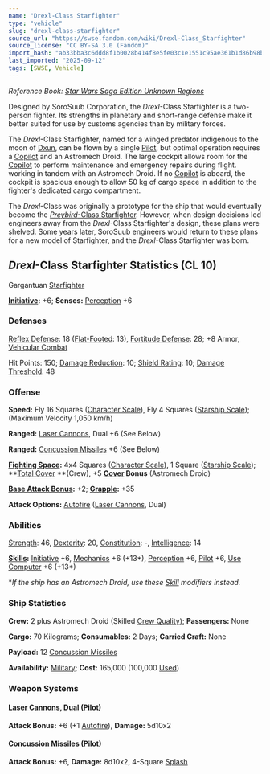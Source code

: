 ```yaml
---
name: "Drexl-Class Starfighter"
type: "vehicle"
slug: "drexl-class-starfighter"
source_url: "https://swse.fandom.com/wiki/Drexl-Class_Starfighter"
source_license: "CC BY-SA 3.0 (Fandom)"
import_hash: "ab33bba3c6ddd8f1b0028b414f8e5fe03c1e1551c95ae361b1d86b98ba3bb532"
last_imported: "2025-09-12"
tags: [SWSE, Vehicle]
---
```

*Reference Book: [Star Wars Saga Edition Unknown Regions](https://swse.fandom.com/wiki/Star_Wars_Saga_Edition_Unknown_Regions)*

Designed by SoroSuub Corporation, the *Drexl*-Class Starfighter is a two-person fighter. Its strengths in planetary and short-range defense make it better suited for use by customs agencies than by military forces.

The *Drexl*-Class Starfighter, named for a winged predator indigenous to the moon of [Dxun](https://swse.fandom.com/wiki/Dxun), can be flown by a single [Pilot](https://swse.fandom.com/wiki/Pilot_(Vehicle_Combat)), but optimal operation requires a [Copilot](https://swse.fandom.com/wiki/Copilot) and an Astromech Droid. The large cockpit allows room for the [Copilot](https://swse.fandom.com/wiki/Copilot) to perform maintenance and emergency repairs during flight. working in tandem with an Astromech Droid. If no [Copilot](https://swse.fandom.com/wiki/Copilot) is aboard, the cockpit is spacious enough to allow 50 kg of cargo space in addition to the fighter's dedicated cargo compartment.

The *Drexl*-Class was originally a prototype for the ship that would eventually become the [*Preybird*-Class Starfighter](https://swse.fandom.com/wiki/Preybird-Class_Starfighter). However, when design decisions led engineers away from the *Drexl*-Class Starfighter's design, these plans were shelved. Some years later, SoroSuub engineers would return to these plans for a new model of Starfighter, and the *Drexl*-Class Starfighter was born.

## *Drexl*-Class Starfighter Statistics (CL 10)
Gargantuan [Starfighter](https://swse.fandom.com/wiki/Starfighter)

**[Initiative](https://swse.fandom.com/wiki/Initiative):** +6; **Senses:** [Perception](https://swse.fandom.com/wiki/Perception) +6
### Defenses
[Reflex Defense](https://swse.fandom.com/wiki/Reflex_Defense_(Vehicles)): 18 ([Flat-Footed](https://swse.fandom.com/wiki/Flat-Footed): 13), [Fortitude Defense](https://swse.fandom.com/wiki/Fortitude_Defense_(Vehicles)): 28; +8 Armor, [Vehicular Combat](https://swse.fandom.com/wiki/Vehicular_Combat)

Hit Points: 150; [Damage Reduction](https://swse.fandom.com/wiki/Damage_Reduction): 10; [Shield Rating](https://swse.fandom.com/wiki/Shield_Rating): 10; [Damage Threshold](https://swse.fandom.com/wiki/Damage_Threshold_(Vehicles)): 48
### Offense
**Speed:** Fly 16 Squares ([Character Scale](https://swse.fandom.com/wiki/Character_Scale)), Fly 4 Squares ([Starship Scale](https://swse.fandom.com/wiki/Starship_Scale)); (Maximum Velocity 1,050 km/h)

**Ranged:** [Laser Cannons](https://swse.fandom.com/wiki/Laser_Cannons), Dual +6 (See Below)

**Ranged:** [Concussion Missiles](https://swse.fandom.com/wiki/Concussion_Missiles) +6 (See Below)

**[Fighting Space](https://swse.fandom.com/wiki/Fighting_Space):** 4x4 Squares ([Character Scale](https://swse.fandom.com/wiki/Character_Scale)), 1 Square ([Starship Scale](https://swse.fandom.com/wiki/Starship_Scale)); **[Total Cover](https://swse.fandom.com/wiki/Total_Cover) **(Crew), +5 **[Cover](https://swse.fandom.com/wiki/Cover) Bonus** (Astromech Droid)

**[Base Attack Bonus](https://swse.fandom.com/wiki/Base_Attack_Bonus):** +2; **[Grapple](https://swse.fandom.com/wiki/Grapple):** +35

**Attack Options:** [Autofire](https://swse.fandom.com/wiki/Autofire_(Vehicle_Combat)) ([Laser Cannons](https://swse.fandom.com/wiki/Laser_Cannons), Dual)
### Abilities
[Strength](https://swse.fandom.com/wiki/Strength): 46, [Dexterity](https://swse.fandom.com/wiki/Dexterity): 20, [Constitution](https://swse.fandom.com/wiki/Constitution): -, [Intelligence](https://swse.fandom.com/wiki/Intelligence): 14

**[Skills](https://swse.fandom.com/wiki/Skills):** [Initiative](https://swse.fandom.com/wiki/Initiative) +6, [Mechanics](https://swse.fandom.com/wiki/Mechanics) +6 (+13*), [Perception](https://swse.fandom.com/wiki/Perception) +6, [Pilot](https://swse.fandom.com/wiki/Pilot) +6, [Use Computer](https://swse.fandom.com/wiki/Use_Computer) +6 (+13*)

**If the ship has an Astromech Droid, use these [Skill](https://swse.fandom.com/wiki/Skill) modifiers instead.*
### Ship Statistics
**Crew:** 2 plus Astromech Droid (Skilled [Crew Quality](https://swse.fandom.com/wiki/Crew_Quality)); **Passengers:** None

**Cargo:** 70 Kilograms; **Consumables:** 2 Days; **Carried Craft:** None

**Payload:** 12 [Concussion Missiles](https://swse.fandom.com/wiki/Concussion_Missiles)

**Availability:** [Military](https://swse.fandom.com/wiki/Military); **Cost:** 165,000 (100,000 [Used](https://swse.fandom.com/wiki/Used))
### Weapon Systems
#### **[Laser Cannons](https://swse.fandom.com/wiki/Laser_Cannons), Dual ([Pilot](https://swse.fandom.com/wiki/Pilot_(Vehicle_Combat)))**
**Attack Bonus:** +6 (+1 [Autofire](https://swse.fandom.com/wiki/Autofire_(Vehicle_Combat))), **Damage:** 5d10x2
#### **[Concussion Missiles](https://swse.fandom.com/wiki/Concussion_Missiles) ([Pilot](https://swse.fandom.com/wiki/Pilot_(Vehicle_Combat)))**
**Attack Bonus:** +6, **Damage:** 8d10x2, 4-Square [Splash](https://swse.fandom.com/wiki/Splash)